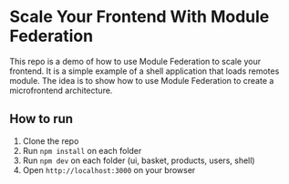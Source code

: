 # Scale Your Frontend With Module Federation

This repo is a demo of how to use Module Federation to scale your frontend.
It is a simple example of a shell application that loads remotes module.
The idea is to show how to use Module Federation to create a microfrontend architecture.

## How to run

1. Clone the repo
2. Run `npm install` on each folder
3. Run `npm dev` on each folder (ui, basket, products, users, shell)
4. Open `http://localhost:3000` on your browser